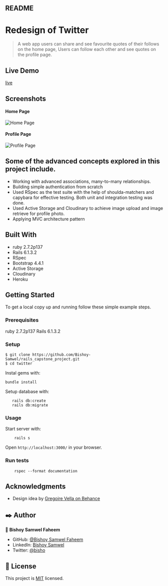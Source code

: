 ## README

# Redesign of Twitter

> A web app users can share and see favourite quotes of their follows on the home page, Users can follow each other and see quotes on the profile page.  

## Live Demo 
[live](https://bishoy-share-a-quote-project.herokuapp.com/)


## Screenshots

#### Home Page 
![Home Page](https://res.cloudinary.com/bishorails/image/upload/v1624030167/Screenshot_from_2021-06-18_17-28-43_aoyphk.png)

#### Profile Page
![Profile Page](https://res.cloudinary.com/bishorails/image/upload/v1624029514/Screenshot_from_2021-06-18_17-17-48_hovtbs.png)

## Some of the advanced concepts explored in this project include.

- Working with advanced associations, many-to-many relationships.
- Building simple authentication from scratch
- Used RSpec as the test suite with the help of shoulda-matchers and capybara for effective testing. Both unit and integration testing was done.
- Used Active Storage and Cloudinary to achieve image upload and image retrieve for profile photo.
- Applying MVC architecture pattern

## Built With

- ruby 2.7.2p137
- Rails 6.1.3.2
- RSpec
- Bootstrap 4.4.1
- Active Storage
- Cloudinary
- Heroku


## Getting Started

To get a local copy up and running follow these simple example steps.

### Prerequisites

ruby 2.7.2p137
Rails 6.1.3.2

### Setup

```
$ git clone https://github.com/Bishoy-Samwel/rails_capstone_project.git
$ cd twitter

```
Instal gems with:
```
bundle install
```
Setup database with:

```
   rails db:create
   rails db:migrate
```

### Usage

Start server with:

```
    rails s
```

Open `http://localhost:3000/` in your browser.

### Run tests

```
    rspec --format documentation
```

## Acknowledgments
- Design idea by [Gregoire Vella on Behance](https://www.behance.net/gregoirevella)

## ✒️ Author <a name = "author"></a>

👤 **Bishoy Samwel Faheem**

- GitHub: [@Bishoy Samwel Faheem](https://github.com/Bishoy-Samwel)
- LinkedIn: [Bishoy Samwel](https://www.linkedin.com/in/bishoy-samwuel-ss/)
- Twitter: [@bisho](https://twitter.com/BishoFaheem15)

## 📝 License

This project is [MIT](LICENSE) licensed.

